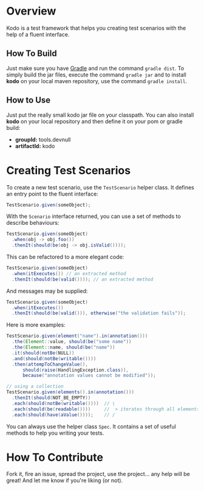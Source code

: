 # Overview

Kodo is a test framework that helps you creating test scenarios with the help of a fluent interface.

## How To Build

Just make sure you have [Gradle][] and run the command `gradle dist`. To simply build the jar files, execute the command `gradle jar` and to install **kodo** on your local maven repository, use the command `gradle install`.

## How to Use

Just put the really small kodo jar file on your classpath. You can also install **kodo** on your local repository and then define it on your pom or gradle build:

- **groupId:** tools.devnull
- **artifactId:** kodo

# Creating Test Scenarios

To create a new test scenario, use the `TestScenario` helper class. It defines an entry point to the fluent interface:

~~~java
TestScenario.given(someObject);
~~~

With the `Scenario` interface returned, you can use a set of methods to describe behaviours:

~~~java
TestScenario.given(someObject)
  .when(obj -> obj.foo())
  .thenIt(should(be(obj -> obj.isValid())));
~~~

This can be refactored to a more elegant code:

~~~java
TestScenario.given(someObject)
  .when(itExecutes()) // an extracted method
  .thenIt(should(be(valid()))); // an extracted method
~~~

And messages may be supplied:

~~~java
TestScenario.given(someObject)
  .when(itExecutes())
  .thenIt(should(be(valid())), otherwise("the validation fails"));
~~~

Here is more examples:

~~~java
TestScenario.given(element("name").in(annotation()))
  .the(Element::value, should(be("some name"))
  .the(Element::name, should(be("name"))
  .it(should(notBe(NULL))
  .and(should(notBe(writable())))
  .then(attempToChangeValue(),
      should(raise(HandlingException.class)),
      because("annotation values cannot be modified"));

// using a collection
TestScenario.given(elements().in(annotation()))
  .thenIt(should(NOT_BE_EMPTY))
  .each(should(notBe(writable())))  // \
  .each(should(be(readable())))     //  > iterates through all elements
  .each(should(have(aValue())));    // /
~~~

You can always use the helper class `Spec`. It contains a set of useful methods to help you writing your tests.

# How To Contribute

Fork it, fire an issue, spread the project, use the project... any help will be great! And let me know if you're liking (or not).

[gradle]: <http://gradle.org>
